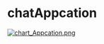 # chatAppcation


[![chart_Appcation.png](https://s26.postimg.cc/df22dtczt/chart_Appcation.png)](https://postimg.cc/image/479tx45xh/)

